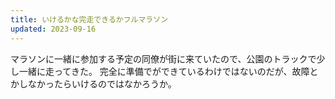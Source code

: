 ```yaml
---
title: いけるかな完走できるかフルマラソン
updated: 2023-09-16
---
```


マラソンに一緒に参加する予定の同僚が街に来ていたので、公園のトラックで少し一緒に走ってきた。
完全に準備でができているわけではないのだが、故障とかしなかったらいけるのではなかろうか。
